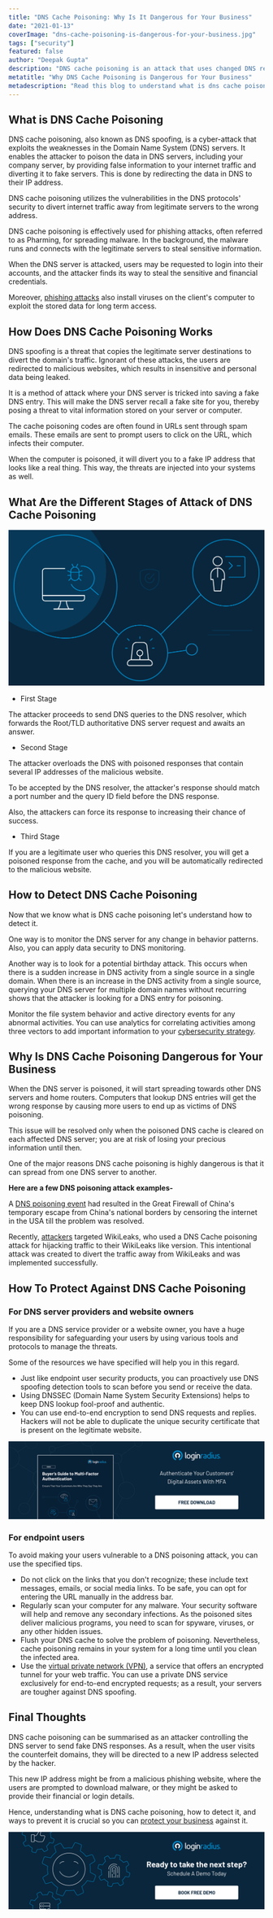 ```yaml
---
title: "DNS Cache Poisoning: Why Is It Dangerous for Your Business"
date: "2021-01-13"
coverImage: "dns-cache-poisoning-is-dangerous-for-your-business.jpg"
tags: ["security"]
featured: false 
author: "Deepak Gupta"
description: "DNS cache poisoning is an attack that uses changed DNS records to redirect online traffic to a website that is fake and resembles its intended destination."
metatitle: "Why DNS Cache Poisoning is Dangerous for Your Business"
metadescription: "Read this blog to understand what is dns cache poisoning and what should organizations do to avoid this cyberattack."
---
```


## What is DNS Cache Poisoning

DNS cache poisoning, also known as DNS spoofing, is a cyber-attack that exploits the weaknesses in the Domain Name System (DNS) servers. It enables the attacker to poison the data in DNS servers, including your company server, by providing false information to your internet traffic and diverting it to fake servers. This is done by redirecting the data in DNS to their IP address. 

DNS cache poisoning utilizes the vulnerabilities in the DNS protocols' security to divert internet traffic away from legitimate servers to the wrong address. 

DNS cache poisoning is effectively used for phishing attacks, often referred to as Pharming, for spreading malware. In the background, the malware runs and connects with the legitimate servers to steal sensitive information.

When the DNS server is attacked, users may be requested to login into their accounts, and the attacker finds its way to steal the sensitive and financial credentials. 

Moreover, [phishing attacks](https://www.loginradius.com/blog/start-with-identity/2018/02/phishing-for-identity/) also install viruses on the client's computer to exploit the stored data for long term access. 


## How Does DNS Cache Poisoning Works

DNS spoofing is a threat that copies the legitimate server destinations to divert the domain's traffic. Ignorant of these attacks, the users are redirected to malicious websites, which results in insensitive and personal data being leaked. 

It is a method of attack where your DNS server is tricked into saving a fake DNS entry. This will make the DNS server recall a fake site for you, thereby posing a threat to vital information stored on your server or computer. 

The cache poisoning codes are often found in URLs sent through spam emails. These emails are sent to prompt users to click on the URL, which infects their computer. 

When the computer is poisoned, it will divert you to a fake IP address that looks like a real thing. This way, the threats are injected into your systems as well.


## What Are the Different Stages of Attack of DNS Cache Poisoning

![stages-of-attack-of-DNS-cache-poisoning](stages-of-attack-of-DNS-cache-poisoning.png)


*   First Stage

The attacker proceeds to send DNS queries to the DNS resolver, which forwards the Root/TLD authoritative DNS server request and awaits an answer. 


*   Second Stage

The attacker overloads the DNS with poisoned responses that contain several IP addresses of the malicious website. 

To be accepted by the DNS resolver, the attacker's response should match a port number and the query ID field before the DNS response. 

Also, the attackers can force its response to increasing their chance of success.


*   Third Stage

If you are a legitimate user who queries this DNS resolver, you will get a poisoned response from the cache, and you will be automatically redirected to the malicious website.


## How to Detect DNS Cache Poisoning

Now that we know what is DNS cache poisoning let's understand how to detect it. 

One way is to monitor the DNS server for any change in behavior patterns. Also, you can apply data security to DNS monitoring.  

Another way is to look for a potential birthday attack. This occurs when there is a sudden increase in DNS activity from a single source in a single domain. When there is an increase in the DNS activity from a single source, querying your DNS server for multiple domain names without recurring shows that the attacker is looking for a DNS entry for poisoning. 

Monitor the file system behavior and active directory events for any abnormal activities. You can use analytics for correlating activities among three vectors to add important information to your [cybersecurity strategy](https://www.loginradius.com/blog/start-with-identity/2019/10/cybersecurity-best-practices-for-enterprises/). 


## Why Is DNS Cache Poisoning Dangerous for Your Business

When the DNS server is poisoned, it will start spreading towards other DNS servers and home routers. Computers that lookup DNS entries will get the wrong response by causing more users to end up as victims of DNS poisoning. 

This issue will be resolved only when the poisoned DNS cache is cleared on each affected DNS server; you are at risk of losing your precious information until then. 

One of the major reasons DNS cache poisoning is highly dangerous is that it can spread from one DNS server to another. 

**Here are a few DNS poisoning attack examples-**

A [DNS poisoning event](https://www.computerworld.com/article/2516831/china-s-great-firewall-spreads-overseas.html) had resulted in the Great Firewall of China's temporary escape from China's national borders by censoring the internet in the USA till the problem was resolved. 

Recently, [attackers](https://searchsecurity.techtarget.com/answer/How-did-OurMine-hackers-use-DNS-poisoning-to-attack-WikiLeaks) targeted WikiLeaks, who used a DNS Cache poisoning attack for hijacking traffic to their WikiLeaks like version. This intentional attack was created to divert the traffic away from WikiLeaks and was implemented successfully.


## How To Protect Against DNS Cache Poisoning


### For DNS server providers and website owners

If you are a DNS service provider or a website owner, you have a huge responsibility for safeguarding your users by using various tools and protocols to manage the threats. 

Some of the resources we have specified will help you in this regard.


*   Just like endpoint user security products, you can proactively use DNS spoofing detection tools to scan before you send or receive the data.
*   Using DNSSEC (Domain Name System Security Extensions) helps to keep DNS lookup fool-proof and authentic.
*   You can use end-to-end encryption to send DNS requests and replies. Hackers will not be able to duplicate the unique security certificate that is present on the legitimate website. 

[![buyer-guide-to-multi-factor-authentication-ebook](buyer-guide-to-multi-factor-authentication-ebook.png)](https://www.loginradius.com/resource/buyers-guide-to-multi-factor-authentication/)

### For endpoint users

To avoid making your users vulnerable to a DNS poisoning attack, you can use the specified tips.


*   Do not click on the links that you don't recognize; these include text messages, emails, or social media links. To be safe, you can opt for entering the URL manually in the address bar.
*   Regularly scan your computer for any malware. Your security software will help and remove any secondary infections. As the poisoned sites deliver malicious programs, you need to scan for spyware, viruses, or any other hidden issues.
*   Flush your DNS cache to solve the problem of poisoning. Nevertheless, cache poisoning remains in your system for a long time until you clean the infected area.
*   Use the [virtual private network (VPN)](https://www.loginradius.com/blog/engineering/learn-about-vdn-for-cybersecurity/), a service that offers an encrypted tunnel for your web traffic. You can use a private DNS service exclusively for end-to-end encrypted requests; as a result, your servers are tougher against DNS spoofing. 


## Final Thoughts

DNS cache poisoning can be summarised as an attacker controlling the DNS server to send fake DNS responses. As a result, when the user visits the counterfeit domains, they will be directed to a new IP address selected by the hacker. 

This new IP address might be from a malicious phishing website, where the users are prompted to download malware, or they might be asked to provide their financial or login details. 

Hence, understanding what is DNS cache poisoning, how to detect it, and ways to prevent it is crucial so you can [protect your business](https://www.loginradius.com/blog/start-with-identity/2020/06/consumer-data-privacy-security/) against it. 


[![book-a-demo-loginradius](../../assets/book-a-demo-loginradius.png)](https://www.loginradius.com/book-a-demo/)